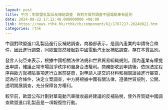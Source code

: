 ```yaml
---
layout: post
title: 中方：對歐盟乳製品反補貼調查　與對方貿然調查中國電動車有區別
date: 2024-08-22 17:12:48.000000000 +08:00
link: https://news.rthk.hk/rthk/ch/component/k2/1767217-20240822.htm
categories: rthk
---
```


中國對歐盟進口乳製品進行反補貼調查，商務部表示，是國內產業的申請符合條件，因此進行調查，同歐盟貿然發起對中國電動汽車反補貼調查，存在本質區別。

發言人何亞東表示，根據中國相關法律法規和世界貿易組織規則，國內產業有權提出申請，維護正常市場競爭秩序和自身合法權利。商務部收到申請後，依照法定程序與歐方就補貼事項進行立案前磋商，對申請人提交的材料和相關證據進行審查，認為符合條件，決定立案調查，中方將根據中國有關法律，遵循世貿規則，公開、透明開展調查，充分保障各方權利。

較早前，歐盟公布計劃對華電動汽車徵收最終建議的反補貼稅，使外界質疑中國調查歐盟進口乳製品是一項報復性行動。
